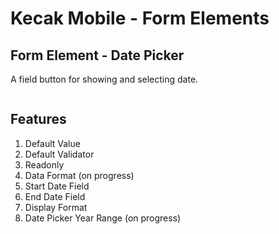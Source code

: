 # Kecak Mobile - Form Elements #

## Form Element - Date Picker ##
A field button for showing and selecting date.

<img src="https://raw.githubusercontent.com/kinnara-digital-studio/kecak-workflow/master/docs/assets/mobile-form-elemnts/textfield.png" alt="" />

## Features

1. Default Value
2. Default Validator
3. Readonly
4. Data Format (on progress)
5. Start Date Field
6. End Date Field
7. Display Format
8. Date Picker Year Range (on progress)
